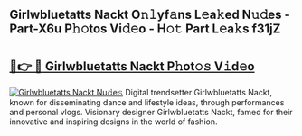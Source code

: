 ## Girlwbluetatts Nackt O𝚗𝚕yf𝚊ns L𝚎a𝚔ed N𝚞𝚍es - Part-X6u P𝚑𝚘tos Vi𝚍𝚎o - H𝚘𝚝 Part L𝚎a𝚔s f31jZ

# <h2><a href="http://kfeeth2.oniu.top/?m=Girlwbluetatts+Nackt">🔗👉 🔴 Girlwbluetatts Nackt P𝚑ot𝚘𝚜 V𝚒d𝚎o</a></h2>

[![Girlwbluetatts Nackt Nu𝚍e𝚜](https://i.imgur.com/0qMVB7G.gif)](http://kfeeth2.oniu.top/?m=Girlwbluetatts+Nackt)
Digital trendsetter Girlwbluetatts Nackt, known for disseminating dance and lifestyle ideas, through performances and personal vlogs. Visionary designer Girlwbluetatts Nackt, famed for their innovative and inspiring designs in the world of fashion.  
